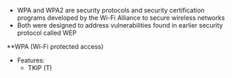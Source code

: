 - WPA and WPA2 are security protocols and security certification programs developed by the Wi-Fi Alliance to secure wireless networks
- Both were designed to address vulnerabilities found in earlier security protocol called WEP

**WPA (Wi-Fi protected access)
- Features:
	- TKIP (T)